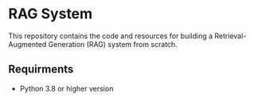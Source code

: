 # RAG System

This repository contains the code and resources for building a Retrieval-Augmented Generation (RAG) system from scratch.

## Requirments 

- Python 3.8 or higher version

